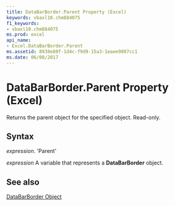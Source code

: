 ```yaml
---
title: DataBarBorder.Parent Property (Excel)
keywords: vbaxl10.chm884075
f1_keywords:
- vbaxl10.chm884075
ms.prod: excel
api_name:
- Excel.DataBarBorder.Parent
ms.assetid: 8938e80f-1d4c-f9d9-15a3-1eaee9807cc1
ms.date: 06/08/2017
---
```



# DataBarBorder.Parent Property (Excel)

Returns the parent object for the specified object. Read-only.


## Syntax

 _expression_. 'Parent'

 _expression_ A variable that represents a **DataBarBorder** object.


## See also


[DataBarBorder Object](Excel.DataBarBorder.md)

